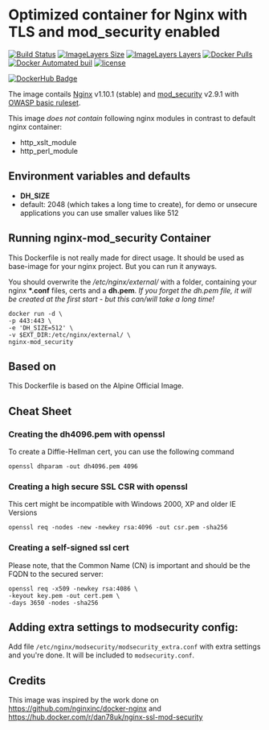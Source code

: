 # Optimized container for Nginx with TLS and mod_security enabled

[![Build Status](https://travis-ci.org/kpavlov/nginx-secure-proxy.svg?branch=master)](https://travis-ci.org/kpavlov/nginx-secure-proxy)
[![ImageLayers Size](https://img.shields.io/imagelayers/image-size/kpavlov/nginx-secure-proxy/latest.svg?maxAge=2592000)]()
[![ImageLayers Layers](https://img.shields.io/imagelayers/layers/kpavlov/nginx-secure-proxy/latest.svg?maxAge=2592000)]()
[![Docker Pulls](https://img.shields.io/docker/pulls/kpavlov/nginx-secure-proxy.svg?maxAge=2592000)]()
[![Docker Automated buil](https://img.shields.io/docker/automated/kpavlov/nginx-secure-proxy.svg?maxAge=2592000)]()
[![license](https://img.shields.io/github/license/kpavlov/nginx-secure-proxy.svg?maxAge=2592000)]()

[![DockerHub Badge](http://dockeri.co/image/kpavlov/nginx-secure-proxy)](https://hub.docker.com/r/kpavlov/nginx-secure-proxy)

The image contails [Nginx](https://nginx.org) v1.10.1 (stable) and [mod_security](https://github.com/SpiderLabs/ModSecurity) v2.9.1 with [OWASP basic ruleset](https://github.com/SpiderLabs/owasp-modsecurity-crs).

This image *does not contain* following nginx modules in contrast to default nginx container:
- http_xslt_module
- http_perl_module

## Environment variables and defaults

* __DH\_SIZE__
 * default: 2048 (which takes a long time to create), for demo or unsecure applications you can use smaller values like 512

## Running nginx-mod_security Container

This Dockerfile is not really made for direct usage. It should be used as base-image for your nginx project. But you can run it anyways.

You should overwrite the _/etc/nginx/external/_ with a folder, containing your nginx __\*.conf__ files, certs and a __dh.pem__.
_If you forget the dh.pem file, it will be created at the first start - but this can/will take a long time!_

    docker run -d \
    -p 443:443 \
    -e 'DH_SIZE=512' \
    -v $EXT_DIR:/etc/nginx/external/ \
    nginx-mod_security

## Based on

This Dockerfile is based on the Alpine Official Image.

## Cheat Sheet

### Creating the dh4096.pem with openssl

To create a Diffie-Hellman cert, you can use the following command

    openssl dhparam -out dh4096.pem 4096

### Creating a high secure SSL CSR with openssl

This cert might be incompatible with Windows 2000, XP and older IE Versions

    openssl req -nodes -new -newkey rsa:4096 -out csr.pem -sha256

### Creating a self-signed ssl cert

Please note, that the Common Name (CN) is important and should be the FQDN to the secured server:

    openssl req -x509 -newkey rsa:4086 \
    -keyout key.pem -out cert.pem \
    -days 3650 -nodes -sha256

## Adding extra settings to modsecurity config:

Add file `/etc/nginx/modsecurity/modsecurity_extra.conf` with extra settings and you're done. It will be included to `modsecurity.conf`.

## Credits

This image was inspired by the work done on https://github.com/nginxinc/docker-nginx and https://hub.docker.com/r/dan78uk/nginx-ssl-mod-security
